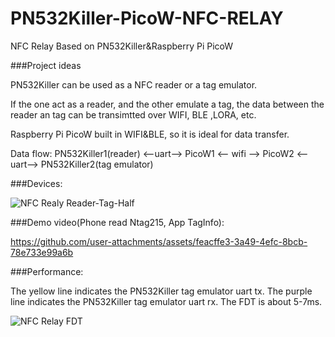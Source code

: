 # PN532Killer-PicoW-NFC-RELAY
NFC Relay Based on PN532Killer&amp;Raspberry Pi PicoW

###Project ideas

PN532Killer can be used as a NFC reader or a tag emulator.

If the one act as a reader, and the other emulate a tag, the data between the reader an tag can be transimtted over WIFI, BLE ,LORA, etc.

Raspberry Pi PicoW built in WIFI&BLE, so it is ideal for data transfer.

Data flow:
PN532Killer1(reader) <--uart--> PicoW1 <--    wifi    --> PicoW2 <--uart--> PN532Killer2(tag emulator)

###Devices:

![NFC Realy Reader-Tag-Half](https://github.com/user-attachments/assets/d9af2d87-4cbf-48e2-94da-98c631ce651d)


###Demo video(Phone read Ntag215, App TagInfo):



https://github.com/user-attachments/assets/feacffe3-3a49-4efc-8bcb-78e733e99a6b



###Performance:

The yellow line indicates the PN532Killer tag emulator uart tx.
The purple line indicates the PN532Killer tag emulator uart rx.
The FDT is about 5-7ms.

![NFC Relay FDT](https://github.com/user-attachments/assets/8385b77c-8824-4429-8d64-7ab47a677f41)
